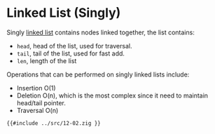 # Linked List (Singly)

Singly [linked list] contains nodes linked together, the list contains:
- `head`, head of the list, used for traversal.
- `tail`, tail of the list, used for fast add.
- `len`, length of the list

Operations that can be performed on singly linked lists include:
- Insertion O(1)
- Deletion O(n), which is the most complex since it need to maintain head/tail pointer.
- Traversal O(n)

```zig
{{#include ../src/12-02.zig }}
```

[linked list]: https://en.wikipedia.org/wiki/Linked_list
